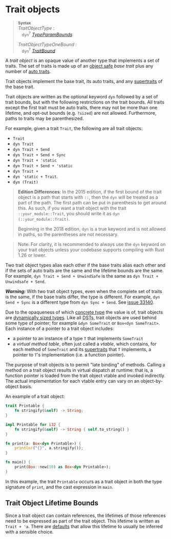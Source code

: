 # Trait objects

> **<sup>Syntax</sup>**\
> _TraitObjectType_ :\
> &nbsp;&nbsp; `dyn`<sup>?</sup> [_TypeParamBounds_]
>
> _TraitObjectTypeOneBound_ :\
> &nbsp;&nbsp; `dyn`<sup>?</sup> [_TraitBound_]

A *trait object* is an opaque value of another type that implements a set of
traits. The set of traits is made up of an [object safe] *base trait* plus any
number of [auto traits].

Trait objects implement the base trait, its auto traits, and any [supertraits]
of the base trait.

Trait objects are written as the optional keyword `dyn` followed by a set of
trait bounds, but with the following restrictions on the trait bounds. All
traits except the first trait must be auto traits, there may not be more than
one lifetime, and opt-out bounds (e.g. `?sized`) are not allowed. Furthermore,
paths to traits may be parenthesized.

For example, given a trait `Trait`, the following are all trait objects:

* `Trait`
* `dyn Trait`
* `dyn Trait + Send`
* `dyn Trait + Send + Sync`
* `dyn Trait + 'static`
* `dyn Trait + Send + 'static`
* `dyn Trait +`
* `dyn 'static + Trait`.
* `dyn (Trait)`

> **Edition Differences**: In the 2015 edition, if the first bound of the
> trait object is a path that starts with `::`, then the `dyn` will be treated
> as a part of the path. The first path can be put in parenthesis to get
> around this. As such, if you want a trait object with the trait
> `::your_module::Trait`, you should write it as `dyn (::your_module::Trait)`.
>
> Beginning in the 2018 edition, `dyn` is a true keyword and is not allowed in
> paths, so the parentheses are not necessary.

> Note: For clarity, it is recommended to always use the `dyn` keyword on your
> trait objects unless your codebase supports compiling with Rust 1.26 or lower.

Two trait object types alias each other if the base traits alias each other and
if the sets of auto traits are the same and the lifetime bounds are the same.
For example, `dyn Trait + Send + UnwindSafe` is the same as
`dyn Trait + Unwindsafe + Send`.

<div class="warning">

***Warning:*** With two trait object types, even when the complete set of traits
is the same, if the base traits differ, the type is different. For example,
`dyn Send + Sync` is a different type from `dyn Sync + Send`. See [issue 33140].

</div>

Due to the opaqueness of which [concrete type] the value is of, trait objects
are [dynamically sized types]. Like all
<abbr title="dynamically sized types">DSTs</abbr>, trait objects are used
behind some type of pointer; for example `&dyn SomeTrait` or
`Box<dyn SomeTrait>`. Each instance of a pointer to a trait object includes:

 - a pointer to an instance of a type `T` that implements `SomeTrait`
 - a _virtual method table_, often just called a _vtable_, which contains, for
   each method of `SomeTrait` and its [supertraits] that `T` implements, a
   pointer to `T`'s implementation (i.e. a function pointer).

The purpose of trait objects is to permit "late binding" of methods. Calling a
method on a trait object results in virtual dispatch at runtime: that is, a
function pointer is loaded from the trait object vtable and invoked indirectly.
The actual implementation for each vtable entry can vary on an object-by-object
basis.

An example of a trait object:

```rust
trait Printable {
    fn stringify(&self) -> String;
}

impl Printable for i32 {
    fn stringify(&self) -> String { self.to_string() }
}

fn print(a: Box<dyn Printable>) {
    println!("{}", a.stringify());
}

fn main() {
    print(Box::new(10) as Box<dyn Printable>);
}
```

In this example, the trait `Printable` occurs as a trait object in both the
type signature of `print`, and the cast expression in `main`.

## Trait Object Lifetime Bounds

Since a trait object can contain references, the lifetimes of those references
need to be expressed as part of the trait object. This lifetime is written as
`Trait + 'a`. There are [defaults] that allow this lifetime to usually be
inferred with a sensible choice.

[_TraitBound_]: trait-bounds.html
[_TypeParamBounds_]: types.html#type-expressions
[auto traits]: special-types-and-traits.html#auto-traits
[concrete type]: items/generics.html#formulae-and-free-variables
[defaults]: lifetime-elision.html#default-trait-object-lifetimes
[dynamically sized types]: dynamically-sized-types.html
[issue 33140]: https://github.com/rust-lang/rust/issues/33140
[object safe]: items/traits.html#object-safety
[supertraits]: items/traits.html#supertraits
